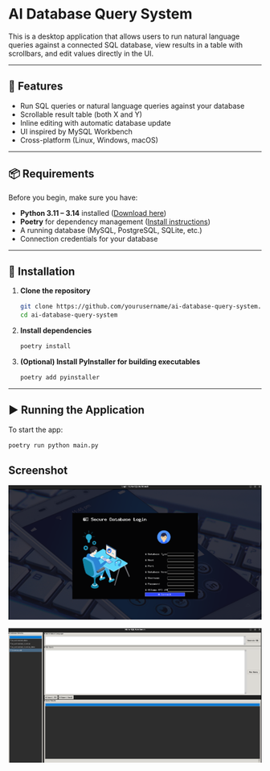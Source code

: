 # AI Database Query System

This is a desktop application that allows users to run natural language queries against a connected SQL database, view results in a table with scrollbars, and edit values directly in the UI.

---

## 🚀 Features

- Run SQL queries or natural language queries against your database
- Scrollable result table (both X and Y)
- Inline editing with automatic database update
- UI inspired by MySQL Workbench
- Cross-platform (Linux, Windows, macOS)

---

## 📦 Requirements

Before you begin, make sure you have:

- **Python 3.11 – 3.14** installed ([Download here](https://www.python.org/downloads/))
- **Poetry** for dependency management ([Install instructions](https://python-poetry.org/docs/#installation))
- A running database (MySQL, PostgreSQL, SQLite, etc.)
- Connection credentials for your database

---

## 🔧 Installation

1. **Clone the repository**

   ```bash
   git clone https://github.com/yourusername/ai-database-query-system.git
   cd ai-database-query-system
   ```
2. **Install dependencies**

   ```bash
   poetry install
   ```
3. **(Optional) Install PyInstaller for building executables**

   ```bash
   poetry add pyinstaller
   ```

---

## ▶️ Running the Application

To start the app:

```bash
poetry run python main.py
```


## Screenshot

![screen1](screen1.png)


![screen1](screen2.png)